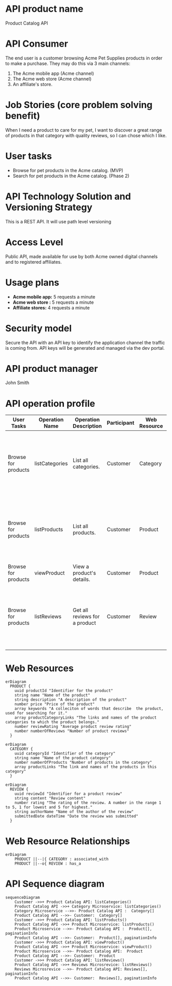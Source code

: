 


# API product name
Product Catalog API

# API Consumer
The end user is a customer browsing Acme Pet Supplies products in order to make a purchase. They may do this via 3 main channels: 
1. The Acme mobile app (Acme channel)
2. The Acme web store (Acme channel)
3. An affiliate's store. 


# Job Stories (core problem solving benefit)

When I need a product to care for my pet, I want to discover a great range of products in that category with quality reviews, so I can chose which I like.

# User tasks
- Browse for pet products in the Acme catalog. (MVP)
- Search for pet products in the Acme catalog. (Phase 2)


# API Technology Solution and Versioning Strategy
This is a REST API. It will use path level versioning 

# Access Level
Public API, made available for use by both Acme owned digital channels and to registered affiliates. 

# Usage plans
- **Acme mobile app:** 5 requests a minute
- **Acme  web store :** 5 requests a minute
- **Affiliate stores:** 4 requests a minute


# Security model
Secure the API with an API key to identify the application channel the traffic is coming from. API keys will be generated and managed via the dev portal. 

# API product manager
John Smith

# API operation profile
|User Tasks| Operation Name| Operation Description |Participant| Web Resource | Request | Response | HTTP Method| Resource Path| Response Code|   
|-----------|-----------|-----------|-----------|-----------|-----------|-----------|-----------|-----------|-----------|
|Browse for products| listCategories |List all categories. | Customer | Category | Filter by field, sort by field, order direction, page size, page cursor  | Category[], PaginationInfo | GET | /categories | 200 |
|Browse for products| listProducts |List all products. | Customer | Product| Filter by field, sort by field, order direction, page size, page cursor | Product[], PaginationInfo | GET | /products |  200 |
|Browse for products| viewProduct |View a product's details. | Customer | Product | Product ID   | Product | GET | /products/{productId} | 200 |
|Browse for products| listReviews |Get all reviews for a product | Customer | Review |  Filter by field, sort by field, order direction, page size, page cursor | Reviews[], PaginationInfo | GET | /reviews |  200 |


# Web Resources

```mermaid
erDiagram
  PRODUCT { 
    uuid productId "Identifier for the product"
    string name "Name of the product"
    string description "A description of the product"
    number price "Price of the product"
    array keywords "A colleciton of words that describe  the product, used for searching for it."
    array productCategoryLinks "The links and names of the product categories to which the product belongs."
    number reviewRating "Average product review rating"
    number numberOfReviews "Number of product reviews"
  }    
```

```mermaid
erDiagram  
  CATEGORY {
    uuid categoryId "Identifier of the category"
    string name "Name of the product category"
    number numberOfProducts "Number of products in the category"
    array productLinks "The link and names of the products in this category"
  }
```

```mermaid
erDiagram  
  REVIEW {
    uuid reviewId "Identifier for a product review"
    string content "Review content"
    number rating "The rating of the review. A number in the range 1 to 5, 1 for lowest and 5 for highest."
    string authorName "Name of the author of the review"
    submittedDate dateTime "Date the review was submitted"
  }
```

# Web Resource Relationships

```mermaid
erDiagram
    PRODUCT ||--|{ CATEGORY : associated_with
    PRODUCT ||--o{ REVIEW : has_a
```


# API Sequence diagram



```mermaid 
sequenceDiagram
    Customer ->>+ Product Catalog API: listCategories()
    Product Catalog API ->>+ Category Microservice: listCategories()
    Category Microservice -->>- Product Catalog API :  Category[]
    Product Catalog API -->>- Customer:  Category[]
    Customer ->>+ Product Catalog API: listProducts()
    Product Catalog API ->>+ Product Microservice: listProducts()
    Product Microservice -->>- Product Catalog API :  Product[], paginationInfo
    Product Catalog API -->>- Customer:  Product[], paginationInfo
    Customer ->>+ Product Catalog API: viewProduct()
    Product Catalog API ->>+ Product Microservice: viewProduct()
    Product Microservice -->>- Product Catalog API:  Product
    Product Catalog API -->>- Customer:  Product
    Customer ->>+ Product Catalog API: listReviews()
    Product Catalog API ->>+ Reviews Microsrevice: listReviews()
    Reviews Microsrevice -->>- Product Catalog API: Reviews[], paginationInfo
    Product Catalog API -->>- Customer:  Reviews[], paginationInfo
   
```            







